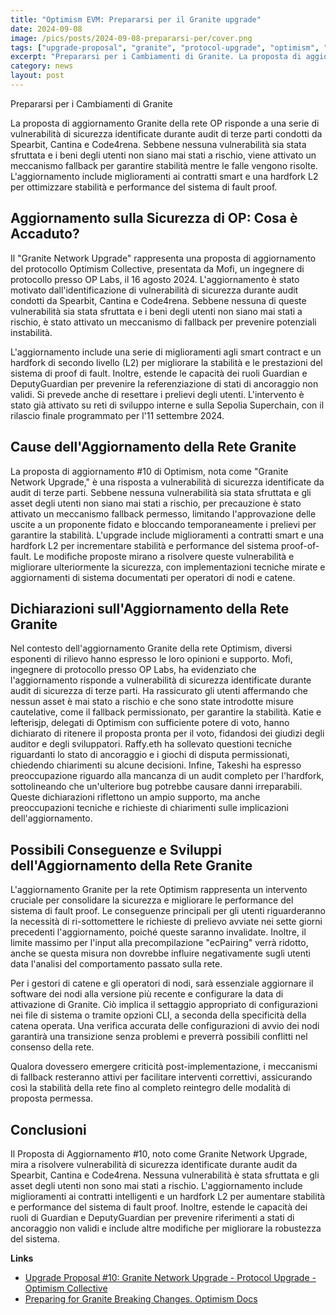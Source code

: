```yaml
---
title: "Optimism EVM: Prepararsi per il Granite upgrade"
date: 2024-09-08
image: /pics/posts/2024-09-08-prepararsi-per/cover.png
tags: ["upgrade-proposal", "granite", "protocol-upgrade", "optimism", "security"]
excerpt: "Prepararsi per i Cambiamenti di Granite. La proposta di aggiornamento Granite della rete OP risponde a una serie di vulnerabilità di sicurezza identificate durante audit di terze parti condotti da S..."
category: news
layout: post
---
```




Prepararsi per i Cambiamenti di Granite



La proposta di aggiornamento Granite della rete OP risponde a una serie di vulnerabilità di sicurezza identificate durante audit di terze parti condotti da Spearbit, Cantina e Code4rena. Sebbene nessuna vulnerabilità sia stata sfruttata e i beni degli utenti non siano mai stati a rischio, viene attivato un meccanismo fallback per garantire stabilità mentre le falle vengono risolte. L'aggiornamento include miglioramenti ai contratti smart e una hardfork L2 per ottimizzare stabilità e performance del sistema di fault proof.

Aggiornamento sulla Sicurezza di OP: Cosa è Accaduto?
-----------

Il "Granite Network Upgrade" rappresenta una proposta di aggiornamento del protocollo Optimism Collective, presentata da Mofi, un ingegnere di protocollo presso OP Labs, il 16 agosto 2024. L'aggiornamento è stato motivato dall'identificazione di vulnerabilità di sicurezza durante audit condotti da Spearbit, Cantina e Code4rena. Sebbene nessuna di queste vulnerabilità sia stata sfruttata e i beni degli utenti non siano mai stati a rischio, è stato attivato un meccanismo di fallback per prevenire potenziali instabilità. 

L'aggiornamento include una serie di miglioramenti agli smart contract e un hardfork di secondo livello (L2) per migliorare la stabilità e le prestazioni del sistema di proof di fault. Inoltre, estende le capacità dei ruoli Guardian e DeputyGuardian per prevenire la referenziazione di stati di ancoraggio non validi. Si prevede anche di resettare i prelievi degli utenti. L'intervento è stato già attivato su reti di sviluppo interne e sulla Sepolia Superchain, con il rilascio finale programmato per l'11 settembre 2024.


Cause dell'Aggiornamento della Rete Granite
-----------

La proposta di aggiornamento #10 di Optimism, nota come "Granite Network Upgrade," è una risposta a vulnerabilità di sicurezza identificate da audit di terze parti. Sebbene nessuna vulnerabilità sia stata sfruttata e gli asset degli utenti non siano mai stati a rischio, per precauzione è stato attivato un meccanismo fallback permesso, limitando l'approvazione delle uscite a un proponente fidato e bloccando temporaneamente i prelievi per garantire la stabilità. L'upgrade include miglioramenti a contratti smart e una hardfork L2 per incrementare stabilità e performance del sistema proof-of-fault. Le modifiche proposte mirano a risolvere queste vulnerabilità e migliorare ulteriormente la sicurezza, con implementazioni tecniche mirate e aggiornamenti di sistema documentati per operatori di nodi e catene.

Dichiarazioni sull'Aggiornamento della Rete Granite
-----------

Nel contesto dell'aggiornamento Granite della rete Optimism, diversi esponenti di rilievo hanno espresso le loro opinioni e supporto. Mofi, ingegnere di protocollo presso OP Labs, ha evidenziato che l'aggiornamento risponde a vulnerabilità di sicurezza identificate durante audit di sicurezza di terze parti. Ha rassicurato gli utenti affermando che nessun asset è mai stato a rischio e che sono state introdotte misure cautelative, come il fallback permissionato, per garantire la stabilità. Katie e lefterisjp, delegati di Optimism con sufficiente potere di voto, hanno dichiarato di ritenere il proposta pronta per il voto, fidandosi dei giudizi degli auditor e degli sviluppatori. Raffy.eth ha sollevato questioni tecniche riguardanti lo stato di ancoraggio e i giochi di disputa permissionati, chiedendo chiarimenti su alcune decisioni. Infine, Takeshi ha espresso preoccupazione riguardo alla mancanza di un audit completo per l'hardfork, sottolineando che un'ulteriore bug potrebbe causare danni irreparabili. Queste dichiarazioni riflettono un ampio supporto, ma anche preoccupazioni tecniche e richieste di chiarimenti sulle implicazioni dell'aggiornamento.


Possibili Conseguenze e Sviluppi dell'Aggiornamento della Rete Granite
-----------


L'aggiornamento Granite per la rete Optimism rappresenta un intervento cruciale per consolidare la sicurezza e migliorare le performance del sistema di fault proof. Le conseguenze principali per gli utenti riguarderanno la necessità di ri-sottomettere le richieste di prelievo avviate nei sette giorni precedenti l'aggiornamento, poiché queste saranno invalidate. Inoltre, il limite massimo per l'input alla precompilazione "ecPairing" verrà ridotto, anche se questa misura non dovrebbe influire negativamente sugli utenti data l'analisi del comportamento passato sulla rete.

Per i gestori di catene e gli operatori di nodi, sarà essenziale aggiornare il software dei nodi alla versione più recente e configurare la data di attivazione di Granite. Ciò implica il settaggio appropriato di configurazioni nei file di sistema o tramite opzioni CLI, a seconda della specificità della catena operata. Una verifica accurata delle configurazioni di avvio dei nodi garantirà una transizione senza problemi e preverrà possibili conflitti nel consenso della rete.

Qualora dovessero emergere criticità post-implementazione, i meccanismi di fallback resteranno attivi per facilitare interventi correttivi, assicurando così la stabilità della rete fino al completo reintegro delle modalità di proposta permessa.


Conclusioni
-----------

Il Proposta di Aggiornamento #10, noto come Granite Network Upgrade, mira a risolvere vulnerabilità di sicurezza identificate durante audit da Spearbit, Cantina e Code4rena. Nessuna vulnerabilità è stata sfruttata e gli asset degli utenti non sono mai stati a rischio. L'aggiornamento include miglioramenti ai contratti intelligenti e un hardfork L2 per aumentare stabilità e performance del sistema di fault proof. Inoltre, estende le capacità dei ruoli di Guardian e DeputyGuardian per prevenire riferimenti a stati di ancoraggio non validi e include altre modifiche per migliorare la robustezza del sistema.



**Links**


- [Upgrade Proposal #10: Granite Network Upgrade - Protocol Upgrade - Optimism Collective](https://gov.optimism.io/t/upgrade-proposal-10-granite-network-upgrade/8733)
- [Preparing for Granite Breaking Changes. Optimism Docs](https://docs.optimism.io/builders/notices/granite-changes)